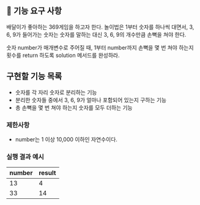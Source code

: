 ## 🚀 기능 요구 사항

배달이가 좋아하는 369게임을 하고자 한다. 놀이법은 1부터 숫자를 하나씩 대면서, 3, 6, 9가 들어가는 숫자는 숫자를 말하는 대신 3, 6, 9의 개수만큼 손뼉을 쳐야 한다.

숫자 number가 매개변수로 주어질 때, 1부터 number까지 손뼉을 몇 번 쳐야 하는지 횟수를 return 하도록 solution 메서드를 완성하라.

## 구현할 기능 목록

- 숫자를 각 자리 숫자로 분리하는 기능
- 분리한 숫자들 중에서 3, 6, 9가 얼마나 포함되어 있는지 구하는 기능 
- 총 손뼉을 몇 번 쳐야 하는지 숫자를 모두 더하는 기능

### 제한사항

- number는 1 이상 10,000 이하인 자연수이다.

### 실행 결과 예시

| number | result |
| ------ | ------ |
| 13     | 4      |
| 33     | 14     |
